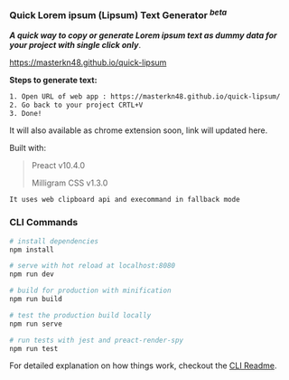 ### Quick Lorem ipsum (Lipsum) Text Generator <sup>*beta*</sup>

***A quick way to copy or generate Lorem ipsum text as dummy data for your project with single click only***.

https://masterkn48.github.io/quick-lipsum

**Steps to generate text:**

```bash
1. Open URL of web app : https://masterkn48.github.io/quick-lipsum/
2. Go back to your project CRTL+V 
3. Done!
```

It will also available as chrome extension soon, link will updated here.

Built with: 

> Preact v10.4.0
>
> Milligram CSS v1.3.0

`It uses web clipboard api and execommand in fallback mode`


### CLI Commands

``` bash
# install dependencies
npm install

# serve with hot reload at localhost:8080
npm run dev

# build for production with minification
npm run build

# test the production build locally
npm run serve

# run tests with jest and preact-render-spy 
npm run test
```

For detailed explanation on how things work, checkout the [CLI Readme](https://github.com/developit/preact-cli/blob/master/README.md).
